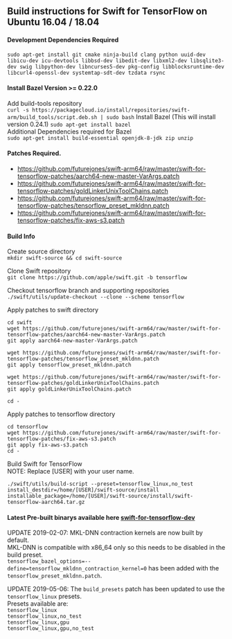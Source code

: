 ## Build instructions for Swift for TensorFlow on Ubuntu 16.04 / 18.04

#### Development Dependencies Required
```sudo apt-get install git cmake ninja-build clang python uuid-dev libicu-dev icu-devtools libbsd-dev libedit-dev libxml2-dev libsqlite3-dev swig libpython-dev libncurses5-dev pkg-config libblocksruntime-dev libcurl4-openssl-dev systemtap-sdt-dev tzdata rsync```

#### Install Bazel Version >= 0.22.0
Add build-tools repository  
```curl -s https://packagecloud.io/install/repositories/swift-arm/build_tools/script.deb.sh | sudo bash```
Install Bazel  (This will install version 0.24.1)
```sudo apt-get install bazel```  
Additional Dependencies required for Bazel  
```sudo apt-get install build-essential openjdk-8-jdk zip unzip```

#### Patches Required.
* https://github.com/futurejones/swift-arm64/raw/master/swift-for-tensorflow-patches/aarch64-new-master-VarArgs.patch
* https://github.com/futurejones/swift-arm64/raw/master/swift-for-tensorflow-patches/goldLinkerUnixToolChains.patch
* https://github.com/futurejones/swift-arm64/raw/master/swift-for-tensorflow-patches/tensorflow_preset_mkldnn.patch
* https://github.com/futurejones/swift-arm64/raw/master/swift-for-tensorflow-patches/fix-aws-s3.patch

#### Build Info
Create source directory  
```mkdir swift-source && cd swift-source```

Clone Swift repository  
```git clone https://github.com/apple/swift.git -b tensorflow```

Checkout tensorflow branch and supporting repositories  
```./swift/utils/update-checkout --clone --scheme tensorflow```

Apply patches to swift directory  
```
cd swift 
wget https://github.com/futurejones/swift-arm64/raw/master/swift-for-tensorflow-patches/aarch64-new-master-VarArgs.patch
git apply aarch64-new-master-VarArgs.patch

wget https://github.com/futurejones/swift-arm64/raw/master/swift-for-tensorflow-patches/tensorflow_preset_mkldnn.patch
git apply tensorflow_preset_mkldnn.patch

wget https://github.com/futurejones/swift-arm64/raw/master/swift-for-tensorflow-patches/goldLinkerUnixToolChains.patch
git apply goldLinkerUnixToolChains.patch

cd -
```

Apply patches to tensorflow directory  
```
cd tensorflow
wget https://github.com/futurejones/swift-arm64/raw/master/swift-for-tensorflow-patches/fix-aws-s3.patch
git apply fix-aws-s3.patch
cd -
```

Build Swift for TensorFlow  
NOTE: Replace [USER] with your user name.
```
./swift/utils/build-script --preset=tensorflow_linux,no_test install_destdir=/home/[USER]/swift-source/install installable_package=/home/[USER]/swift-source/install/swift-tensorflow-aarch64.tar.gz
```
#### Latest Pre-built binarys available here [swift-for-tensorflow-dev](https://github.com/futurejones/swift-arm64/releases/tag/swift-for-tensorflow-dev)

UPDATE 2019-02-07: MKL-DNN contraction kernels are now built by default.  
MKL-DNN is compatible with x86_64 only so this needs to be disabled in the build preset.  
`tensorflow_bazel_options=--define=tensorflow_mkldnn_contraction_kernel=0` has been added with the `tensorflow_preset_mkldnn.patch`.

UPDATE 2019-05-06: The `build_presets` patch has been updated to use the `tensorflow_linux` presets.  
Presets available are:  
`tensorflow_linux`  
`tensorflow_linux,no_test`  
`tensorflow_linux,gpu`  
`tensorflow_linux,gpu,no_test`
